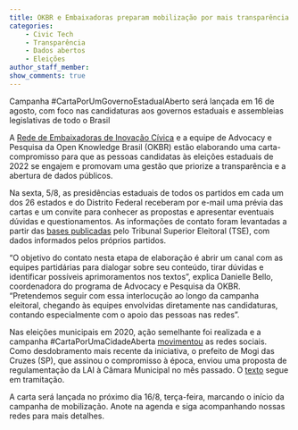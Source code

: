 ```yaml
---
title: OKBR e Embaixadoras preparam mobilização por mais transparência e colaboração em governos estaduais
categories:
    - Civic Tech
    - Transparência
    - Dados abertos
    - Eleições
author_staff_member:
show_comments: true
---
```


Campanha #CartaPorUmGovernoEstadualAberto será lançada em 16 de agosto, com foco nas candidaturas aos governos estaduais e assembleias legislativas de todo o Brasil

A [Rede de Embaixadoras de Inovação Cívica](https://embaixadoras.ok.org.br/) e a equipe de Advocacy e Pesquisa da Open Knowledge Brasil (OKBR) estão elaborando uma carta-compromisso para que as pessoas candidatas às eleições estaduais de 2022 se engajem e promovam uma gestão que priorize a transparência e a abertura de dados públicos. 

Na sexta, 5/8, as presidências estaduais de todos os partidos em cada um dos 26 estados e do Distrito Federal receberam por e-mail uma prévia das cartas e um convite para conhecer as propostas e apresentar eventuais dúvidas e questionamentos. As informações de contato foram levantadas a partir das [bases publicadas](https://dadosabertos.tse.jus.br/dataset/delegados-partidarios) pelo Tribunal Superior Eleitoral (TSE), com dados informados pelos próprios partidos. 

“O objetivo do contato nesta etapa de elaboração é abrir um canal com as equipes partidárias para dialogar sobre seu conteúdo, tirar dúvidas e identificar possíveis aprimoramentos nos textos”, explica Danielle Bello, coordenadora do programa de Advocacy e Pesquisa da OKBR. “Pretendemos seguir com essa interlocução ao longo da campanha eleitoral, chegando às equipes envolvidas diretamente nas candidaturas, contando especialmente com o apoio das pessoas nas redes”. 

Nas eleições municipais em 2020, ação semelhante foi realizada e a campanha #CartaPorUmaCidadeAberta [movimentou](https://twitter.com/thesciencepulse/status/1324803749509029899) as redes sociais. Como desdobramento mais recente da iniciativa, o prefeito de Mogi das Cruzes (SP), que assinou o compromisso à época, enviou uma proposta de regulamentação da LAI à Câmara Municipal no mês passado. O [texto](http://www.cmmc.com.br/siteadmin/projetos/anexos/PL_093_22.pdf) segue em tramitação.

A carta será lançada no próximo dia 16/8, terça-feira, marcando o início da campanha de mobilização. Anote na agenda e siga acompanhando nossas redes para mais detalhes.